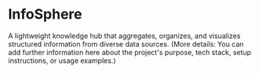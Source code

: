 # InfoSphere
A lightweight knowledge hub that aggregates, organizes, and visualizes structured information from diverse data sources. (More details: You can add further information here about the project's purpose, tech stack, setup instructions, or usage examples.)
